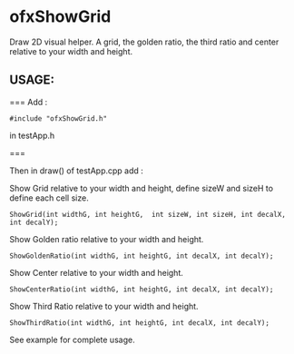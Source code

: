 # ofxShowGrid

Draw 2D visual helper. A grid, the golden ratio, the third ratio and center relative to your width and height.


## USAGE:

===
Add :

	#include "ofxShowGrid.h" 

in testApp.h


===

Then in draw() of testApp.cpp add :

Show Grid relative to your width and height, define sizeW and sizeH to define each cell size.

	ShowGrid(int widthG, int heightG,  int sizeW, int sizeH, int decalX, int decalY);

Show Golden ratio relative to your width and height.

	ShowGoldenRatio(int widthG, int heightG, int decalX, int decalY);

Show Center relative to your width and height.
    
	ShowCenterRatio(int widthG, int heightG, int decalX, int decalY);

Show Third Ratio relative to your width and height.
  
	ShowThirdRatio(int widthG, int heightG, int decalX, int decalY);
	

See example for complete usage.		
	



